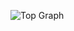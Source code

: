 ![Top Graph](https://encrypted-tbn0.gstatic.com/images?q=tbn:ANd9GcRkBmqNVMRwnQKJQ2VaRhmcVI0FmgixmNGkZA&usqp=CAU)
